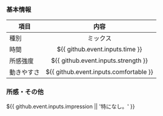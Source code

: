 ### 基本情報
| 項目 | 内容 |
| --- | :---: |
| 種別 | ミックス |
| 時間 | ${{ github.event.inputs.time }} |
| 所感強度 | ${{ github.event.inputs.strength }} |
| 動きやすさ | ${{ github.event.inputs.comfortable }} |

### 所感・その他
${{ github.event.inputs.impression || '特になし。' }}
